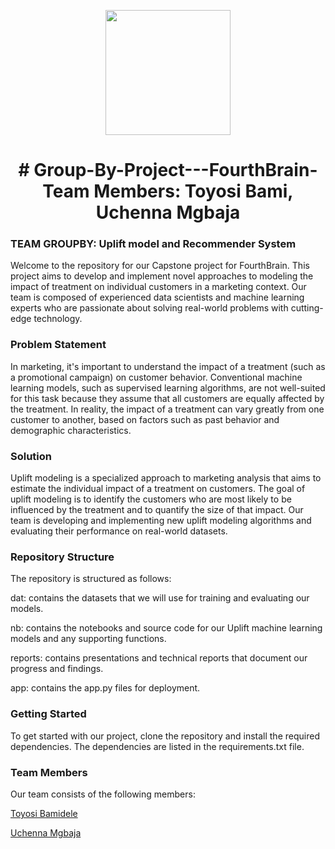 
<p align = "center" draggable=”false” ><img src="https://user-images.githubusercontent.com/37101144/161836199-fdb0219d-0361-4988-bf26-48b0fad160a3.png" 
     width="200px"
     height="auto"/>
</p>



# <h1 align="center" id="heading"># Group-By-Project---FourthBrain-Team Members: Toyosi Bami, Uchenna Mgbaja
</h1>


 

### TEAM GROUPBY: Uplift model and Recommender System

Welcome to the repository for our Capstone project for FourthBrain. This project aims to develop and implement novel approaches to modeling the impact of treatment on individual customers in a marketing context. Our team is composed of experienced data scientists and machine learning experts who are passionate about solving real-world problems with cutting-edge technology.

### Problem Statement

In marketing, it's important to understand the impact of a treatment (such as a promotional campaign) on customer behavior. Conventional machine learning models, such as supervised learning algorithms, are not well-suited for this task because they assume that all customers are equally affected by the treatment. In reality, the impact of a treatment can vary greatly from one customer to another, based on factors such as past behavior and demographic characteristics.

### Solution

Uplift modeling is a specialized approach to marketing analysis that aims to estimate the individual impact of a treatment on customers. The goal of uplift modeling is to identify the customers who are most likely to be influenced by the treatment and to quantify the size of that impact. Our team is developing and implementing new uplift modeling algorithms and evaluating their performance on real-world datasets.

### Repository Structure

The repository is structured as follows:

dat: contains the datasets that we will use for training and evaluating our models.

nb:  contains the notebooks and source code for our Uplift machine learning models and any supporting functions.

reports: contains presentations and technical reports that document our progress and findings.

app: contains the app.py files for deployment.

### Getting Started

To get started with our project, clone the repository and install the required dependencies. The dependencies are listed in the requirements.txt file.

### Team Members

Our team consists of the following members:

[Toyosi Bamidele](https://www.linkedin.com/in/toyosibamidele/)

[Uchenna Mgbaja](https://www.linkedin.com/in/marianmgbaja/)

